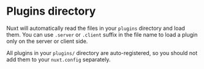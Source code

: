 # Plugins directory

Nuxt will automatically read the files in your `plugins` directory and load them. You can use `.server` or `.client` suffix in the file name to load a plugin only on the server or client side.

All plugins in your `plugins/` directory are auto-registered, so you should not add them to your `nuxt.config` separately.
